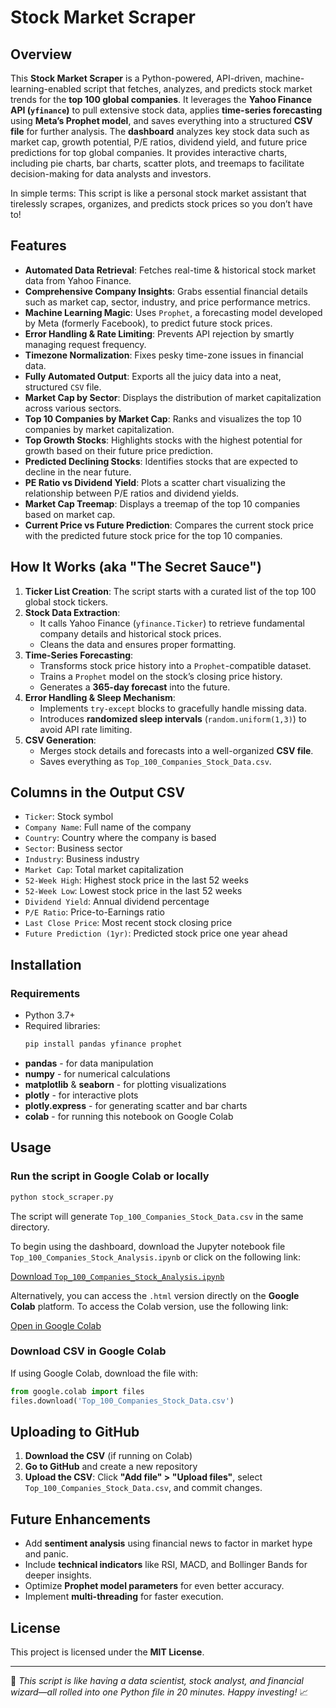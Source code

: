 # Stock Market Scraper

## Overview
This **Stock Market Scraper** is a Python-powered, API-driven, machine-learning-enabled script that fetches, analyzes, and predicts stock market trends for the **top 100 global companies**. It leverages the **Yahoo Finance API (`yfinance`)** to pull extensive stock data, applies **time-series forecasting** using **Meta’s Prophet model**, and saves everything into a structured **CSV file** for further analysis. The **dashboard** analyzes key stock data such as market cap, growth potential, P/E ratios, dividend yield, and future price predictions for top global companies. It provides interactive charts, including pie charts, bar charts, scatter plots, and treemaps to facilitate decision-making for data analysts and investors.

In simple terms: This script is like a personal stock market assistant that tirelessly scrapes, organizes, and predicts stock prices so you don’t have to!

## Features
- **Automated Data Retrieval**: Fetches real-time & historical stock market data from Yahoo Finance.
- **Comprehensive Company Insights**: Grabs essential financial details such as market cap, sector, industry, and price performance metrics.
- **Machine Learning Magic**: Uses `Prophet`, a forecasting model developed by Meta (formerly Facebook), to predict future stock prices.
- **Error Handling & Rate Limiting**: Prevents API rejection by smartly managing request frequency.
- **Timezone Normalization**: Fixes pesky time-zone issues in financial data.
- **Fully Automated Output**: Exports all the juicy data into a neat, structured `CSV` file.
- **Market Cap by Sector**: Displays the distribution of market capitalization across various sectors.
- **Top 10 Companies by Market Cap**: Ranks and visualizes the top 10 companies by market capitalization.
- **Top Growth Stocks**: Highlights stocks with the highest potential for growth based on their future price prediction.
- **Predicted Declining Stocks**: Identifies stocks that are expected to decline in the near future.
- **PE Ratio vs Dividend Yield**: Plots a scatter chart visualizing the relationship between P/E ratios and dividend yields.
- **Market Cap Treemap**: Displays a treemap of the top 10 companies based on market cap.
- **Current Price vs Future Prediction**: Compares the current stock price with the predicted future stock price for the top 10 companies.


## How It Works (aka "The Secret Sauce")
1. **Ticker List Creation**: The script starts with a curated list of the top 100 global stock tickers.
2. **Stock Data Extraction**:
   - It calls Yahoo Finance (`yfinance.Ticker`) to retrieve fundamental company details and historical stock prices.
   - Cleans the data and ensures proper formatting.
3. **Time-Series Forecasting**:
   - Transforms stock price history into a `Prophet`-compatible dataset.
   - Trains a `Prophet` model on the stock’s closing price history.
   - Generates a **365-day forecast** into the future.
4. **Error Handling & Sleep Mechanism**:
   - Implements `try-except` blocks to gracefully handle missing data.
   - Introduces **randomized sleep intervals** (`random.uniform(1,3)`) to avoid API rate limiting.
5. **CSV Generation**:
   - Merges stock details and forecasts into a well-organized **CSV file**.
   - Saves everything as `Top_100_Companies_Stock_Data.csv`.

## Columns in the Output CSV
- `Ticker`: Stock symbol
- `Company Name`: Full name of the company
- `Country`: Country where the company is based
- `Sector`: Business sector
- `Industry`: Business industry
- `Market Cap`: Total market capitalization
- `52-Week High`: Highest stock price in the last 52 weeks
- `52-Week Low`: Lowest stock price in the last 52 weeks
- `Dividend Yield`: Annual dividend percentage
- `P/E Ratio`: Price-to-Earnings ratio
- `Last Close Price`: Most recent stock closing price
- `Future Prediction (1yr)`: Predicted stock price one year ahead

## Installation
### Requirements
- Python 3.7+
- Required libraries:
  ```bash
  pip install pandas yfinance prophet
  ```
- **pandas** - for data manipulation
- **numpy** - for numerical calculations
- **matplotlib** & **seaborn** - for plotting visualizations
- **plotly** - for interactive plots
- **plotly.express** - for generating scatter and bar charts
- **colab** - for running this notebook on Google Colab
  
## Usage
### Run the script in Google Colab or locally
```bash
python stock_scraper.py
```

The script will generate `Top_100_Companies_Stock_Data.csv` in the same directory.

To begin using the dashboard, download the Jupyter notebook file `Top_100_Companies_Stock_Analysis.ipynb` or click on the following link:

[Download `Top_100_Companies_Stock_Analysis.ipynb`](./Top_100_Companies_Stock_Analysis.ipynb)

Alternatively, you can access the `.html` version directly on the **Google Colab** platform. To access the Colab version, use the following link:

[Open in Google Colab](./Top_100_Companies_Stock_Analysis.ipynb)


### Download CSV in Google Colab
If using Google Colab, download the file with:
```python
from google.colab import files
files.download('Top_100_Companies_Stock_Data.csv')
```

## Uploading to GitHub
1. **Download the CSV** (if running on Colab)
2. **Go to GitHub** and create a new repository
3. **Upload the CSV**: Click **"Add file" > "Upload files"**, select `Top_100_Companies_Stock_Data.csv`, and commit changes.

## Future Enhancements
- Add **sentiment analysis** using financial news to factor in market hype and panic.
- Include **technical indicators** like RSI, MACD, and Bollinger Bands for deeper insights.
- Optimize **Prophet model parameters** for even better accuracy.
- Implement **multi-threading** for faster execution.

## License
This project is licensed under the **MIT License**.

---

🚀 *This script is like having a data scientist, stock analyst, and financial wizard—all rolled into one Python file in 20 minutes. Happy investing!* 📈

